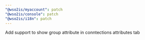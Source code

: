```yaml
---
"@wso2is/myaccount": patch
"@wso2is/console": patch
"@wso2is/i18n": patch
---
```


Add support to show group attribute in conntections attributes tab

